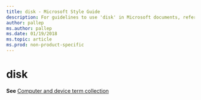 ```yaml
---
title: disk - Microsoft Style Guide
description: For guidelines to use 'disk' in Microsoft documents, refer to the Computer and device term collection.
author: pallep
ms.author: pallep
ms.date: 01/19/2018
ms.topic: article
ms.prod: non-product-specific
---
```


# disk

**See** [Computer and device term collection](~/a-z-word-list-term-collections/term-collections/computer-device-terms.md)
